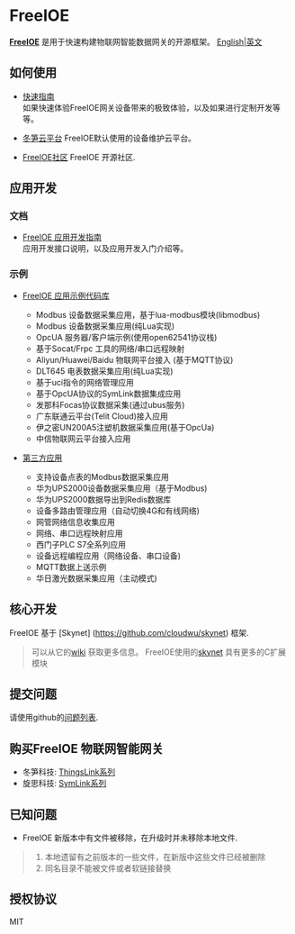 FreeIOE
===================

**[FreeIOE](http://freeioe.org)** 是用于快速构建物联网智能数据网关的开源框架。 [English|英文](/README.md)


## 如何使用

* [快速指南](http://help.cloud.thingsroot.com/quick_start/)\
	如果快速体验FreeIOE网关设备带来的极致体验，以及如果进行定制开发等等。

* [冬笋云平台](http://cloud.thingsroot.com)
	FreeIOE默认使用的设备维护云平台。

* [FreeIOE社区](http://freeioe.org)
	FreeIOE 开源社区.


## 应用开发

### 文档

* [FreeIOE 应用开发指南](https://freeioe.gitbook.io/doc/)\
	应用开发接口说明，以及应用开发入门介绍等。


### 示例

* [FreeIOE 应用示例代码库](https://github.com/freeioe/freeioe_example_apps)
  * Modbus 设备数据采集应用，基于lua-modbus模块(libmodbus)
  * Modbus 设备数据采集应用(纯Lua实现)
  * OpcUA 服务器/客户端示例(使用open62541协议栈)
  * 基于Socat/Frpc 工具的网络/串口远程映射
  * Aliyun/Huawei/Baidu 物联网平台接入 (基于MQTT协议)
  * DLT645 电表数据采集应用(纯Lua实现)
  * 基于uci指令的网络管理应用
  * 基于OpcUA协议的SymLink数据集成应用
  * 发那科Focas协议数据采集(通过ubus服务)
  * 广东联通云平台(Telit Cloud)接入应用
  * 伊之密UN200A5注塑机数据采集应用(基于OpcUa)
  * 中信物联网云平台接入应用

* [第三方应用](https://github.com/viccom/myfreeioe_apps)
  * 支持设备点表的Modbus数据采集应用
  * 华为UPS2000设备数据采集应用（基于Modbus)
  * 华为UPS2000数据导出到Redis数据库
  * 设备多路由管理应用（自动切换4G和有线网络)
  * 网管网络信息收集应用
  * 网络、串口远程映射应用
  * 西门子PLC S7全系列应用
  * 设备远程编程应用（网络设备、串口设备)
  * MQTT数据上送示例
  * 华日激光数据采集应用（主动模式)

## 核心开发

FreeIOE 基于 [Skynet] (https://github.com/cloudwu/skynet) 框架.
> 可以从它的[wiki](https://github.com/cloudwu/skynet/wiki) 获取更多信息。
> FreeIOE使用的[skynet](https://github.com/srdgame/skynet) 具有更多的C扩展模块


## 提交问题

请使用github的[问题列表](https://github.com/freeioe/freeioe/issues).


## 购买FreeIOE 物联网智能网关

* 冬笋科技: [ThingsLink系列](https://www.thingsroot.com/product/)
* 旋思科技: [SymLink系列](http://www.symid.com/)


## 已知问题

* FreeIOE 新版本中有文件被移除，在升级时并未移除本地文件.
> 1. 本地遗留有之前版本的一些文件，在新版中这些文件已经被删除
> 2. 同名目录不能被文件或者软链接替换

## 授权协议

MIT
